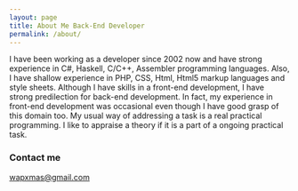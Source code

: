 ```yaml
---
layout: page
title: About Me Back-End Developer
permalink: /about/
---
```


I have been working as a developer since 2002 now and have strong experience in C#, Haskell, C/C++, Assembler programming languages. Also, I have shallow experience in PHP, CSS, Html, Html5 markup languages and style sheets. Although I have skills in a front-end development, I have strong predilection for back-end development. In fact, my experience in front-end development was occasional even though I have good grasp of this domain too. My usual way of addressing a task is a real practical programming. I like to appraise a theory if it is a part of a ongoing practical task.

### Contact me

[wapxmas@gmail.com](mailto:wapxmas@gmail.com)
